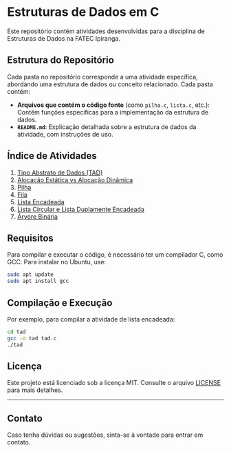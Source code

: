
# Estruturas de Dados em C

Este repositório contém atividades desenvolvidas para a disciplina de Estruturas de Dados na FATEC Ipiranga.

## Estrutura do Repositório

Cada pasta no repositório corresponde a uma atividade específica, abordando uma estrutura de dados ou conceito relacionado. Cada pasta contém:

- **Arquivos que contém o código fonte** (como `pilha.c`, `lista.c`, etc.): Contêm funções específicas para a implementação da estrutura de dados.
- **`README.md`**: Explicação detalhada sobre a estrutura de dados da atividade, com instruções de uso.

## Índice de Atividades

1. [Tipo Abstrato de Dados (TAD)](./tad)
2. [Alocação Estática vs Alocação Dinâmica](./alocacao)
3. [Pilha](./pilha)
4. [Fila](./fila)
5. [Lista Encadeada](./lista-linkada)
6. [Lista Circular e Lista Duplamente Encadeada](./lista-circular-lista-dp-linkada)
7. [Árvore Binária](./arvore-binaria)


## Requisitos

Para compilar e executar o código, é necessário ter um compilador C, como GCC. Para instalar no Ubuntu, use:

```bash
sudo apt update
sudo apt install gcc
```
## Compilação e Execução

Por exemplo, para compilar a atividade de lista encadeada:
```bash
cd tad
gcc -o tad tad.c
./tad
```


## Licença

Este projeto está licenciado sob a licença MIT. Consulte o arquivo [LICENSE](./LICENSE) para mais detalhes.

---

## Contato

Caso tenha dúvidas ou sugestões, sinta-se à vontade para entrar em contato.
